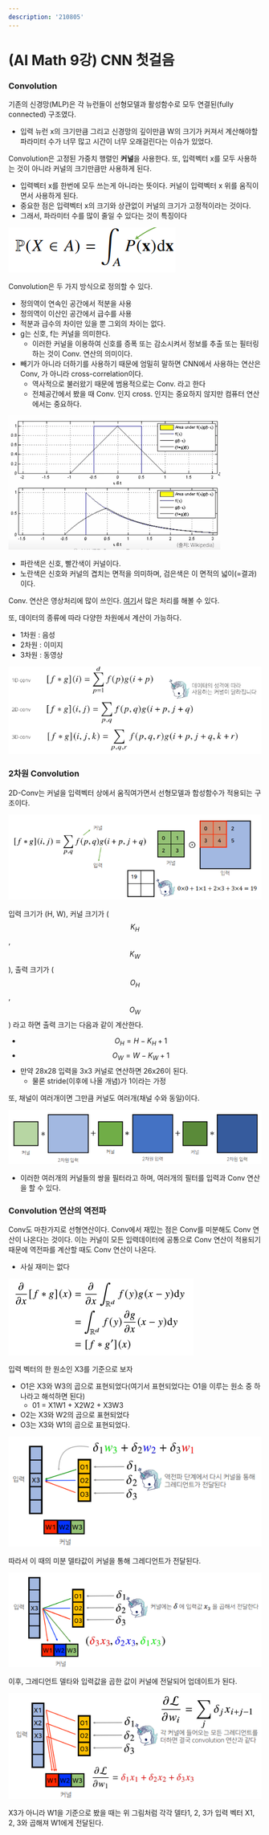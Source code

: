 ```yaml
---
description: '210805'
---
```


# \(AI Math 9강\) CNN 첫걸음

### Convolution

기존의 신경망\(MLP\)은 각 뉴런들이 선형모델과 활성함수로 모두 연결된\(fully connected\) 구조였다.

* 입력 뉴런 x의 크기만큼 그리고 신경망의 깊이만큼 W의 크기가 커져서 계산해야할 파라미터 수가 너무 많고 시간이 너무 오래걸린다는 이슈가 있었다.

Convolution은 고정된 가중치 행렬인 **커널**을 사용한다. 또, 입력벡터 x를 모두 사용하는 것이 아니라 커널의 크기만큼만 사용하게 된다.

* 입력벡터 x를 한번에 모두 쓰는게 아니라는 뜻이다. 커널이 입력벡터 x 위를 움직이면서 사용하게 된다.
* 중요한 점은 입력벡터 x의 크기와 상관없이 커널의 크기가 고정적이라는 것이다.
* 그래서, 파라미터 수를 많이 줄일 수 있다는 것이 특징이다

![](../../../../.gitbook/assets/image%20%28757%29.png)

Convolution은 두 가지 방식으로 정의할 수 있다.

* 정의역이 연속인 공간에서 적분을 사용
* 정의역이 이산인 공간에서 급수를 사용
* 적분과 급수의 차이만 있을 뿐 그외의 차이는 없다.
* g는 신호, f는 커널을 의미한다.
  * 이러한 커널을 이용하여 신호를 증폭 또는 감소시켜서 정보를 추출 또는 필터링 하는 것이 Conv. 연산의 의미이다.
* 빼기가 아니라 더하기를 사용하기 때문에 엄밀히 말하면 CNN에서 사용하는 연산은 Conv, 가 아니라 cross-correlation이다.
  * 역사적으로 불러왔기 때문에 범용적으로는 Conv. 라고 한다
  * 전체공간에서 봤을 때 Conv. 인지 cross. 인지는 중요하지 않지만 컴퓨터 연산에서는 중요하다.

![](../../../../.gitbook/assets/1.gif)

* 파란색은 신호, 빨간색이 커널이다.
* 노란색은 신호와 커널의 겹치는 면적을 의미하며, 검은색은 이 면적의 넓이\(=결과\)이다.



Conv. 연산은 영상처리에 많이 쓰인다. [여기](https://setosa.io/ev/image-kernels/)서 많은 처리를 해볼 수 있다.

또, 데이터의 종류에 따라 다양한 차원에서 계산이 가능하다.

* 1차원 : 음성
* 2차원 : 이미지
* 3차원 : 동영상

![](../../../../.gitbook/assets/image%20%28759%29.png)



### 2차원 Convolution

2D-Conv는 커널을 입력벡터 상에서 움직여가면서 선형모델과 합성함수가 적용되는 구조이다.

![](../../../../.gitbook/assets/image%20%28749%29.png)



입력 크기가 \(H, W\), 커널 크기가 \($$ K_H $$, $$ K_W$$\), 출력 크기가 \($$O_H$$, $$O_W$$\) 라고 하면 출력 크기는 다음과 같이 계산한다.

* $$O_H = H - K_H + 1$$
* $$O_W = W - K_W + 1$$
* 만약 28x28 입력을 3x3 커널로 연산하면 26x26이 된다.
  * 물론 stride\(이후에 나올 개념\)가 1이라는 가정



또, 채널이 여러개이면 그만큼 커널도 여러개\(채널 수와 동일\)이다.

![](../../../../.gitbook/assets/image%20%28747%29.png)

* 이러한 여러개의 커널들의 쌍을 필터라고 하며, 여러개의 필터를 입력과 Conv 연산을 할 수 있다.



### Convolution 연산의 역전파

Conv도 마찬가지로 선형연산이다. Conv에서 재밌는 점은 Conv를 미분해도 Conv 연산이 나온다는 것이다. 이는 커널이 모든 입력데이터에 공통으로 Conv 연산이 적용되기 때문에 역전파를 계산할 때도 Conv 연산이 나온다.

* 사실 재미는 없다

![](../../../../.gitbook/assets/image%20%28772%29.png)



입력 벡터의 한 원소인 X3를 기준으로 보자

* O1은 X3와 W3의 곱으로 표현되었다\(여기서 표현되었다는 O1을 이루는 원소 중 하나라고 해석하면 된다\)
  * 01 = X1W1 + X2W2 + X3W3
* O2는  X3와 W2의 곱으로 표현되었다
* O3는 X3와 W1의 곱으로 표현되었다.

![](../../../../.gitbook/assets/image%20%28767%29.png)

따라서 이 때의 미분 델타값이 커널을 통해 그레디언트가 전달된다.

![](../../../../.gitbook/assets/image%20%28763%29.png)

이후, 그레디언트 델타와 입력값을 곱한 값이 커널에 전달되어 업데이트가 된다.

![](../../../../.gitbook/assets/image%20%28743%29.png)

X3가 아니라 W1을 기준으로 봤을 때는 위 그림처럼 각각 델타1, 2, 3가 입력 벡터 X1, 2, 3와 곱해져 W1에게 전달된다.

